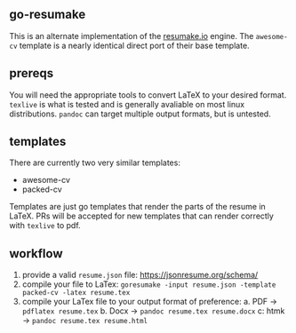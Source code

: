 ## go-resumake

This is an alternate implementation of the [resumake.io](https://github.com/saadq/resumake.io) engine. The `awesome-cv` template is a nearly identical direct port of their base template.

## prereqs

You will need the appropriate tools to convert LaTeX to your desired format. `texlive` is what is tested and is generally avaliable
on most linux distributions. `pandoc` can target multiple output formats, but is untested.

## templates

There are currently two very similar templates:

- awesome-cv
- packed-cv

Templates are just go templates that render the parts of the resume in LaTeX. PRs will be accepted for new templates that can render correctly with
`texlive` to pdf.

## workflow

1. provide a valid `resume.json` file: https://jsonresume.org/schema/
2. compile your file to LaTex: `goresumake -input resume.json -template packed-cv -latex resume.tex`
3. compile your LaTex file to your output format of preference:
  a. PDF -> `pdflatex resume.tex`
  b. Docx -> `pandoc resume.tex resume.docx`
  c: htmk -> `pandoc resume.tex resume.html`